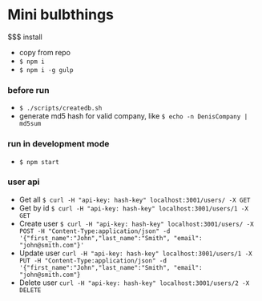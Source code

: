 # Mini bulbthings

$$$ install
+ copy from repo
+ `$ npm i` 
+ `$ npm i -g gulp`

### before run
+ `$ ./scripts/createdb.sh`
+ generate md5 hash for valid company, like `$ echo -n DenisCompany | md5sum`

### run in development mode
+ `$ npm start`


### user api
+ Get all `$ curl -H "api-key: hash-key" localhost:3001/users/ -X GET`
+ Get by id `$ curl -H "api-key: hash-key" localhost:3001/users/1 -X GET`
+ Create user `$ curl -H "api-key: hash-key" localhost:3001/users/ -X POST -H "Content-Type:application/json" -d '{"first_name":"John","last_name":"Smith", "email": "john@smith.com"}'`
+ Update user `curl -H "api-key: hash-key" localhost:3001/users/1 -X PUT -H "Content-Type:application/json" -d '{"first_name":"John","last_name":"Smith", "email": "john@smith.com"}`
+ Delete user `curl -H "api-key: hash-key" localhost:3001/users/2 -X DELETE`